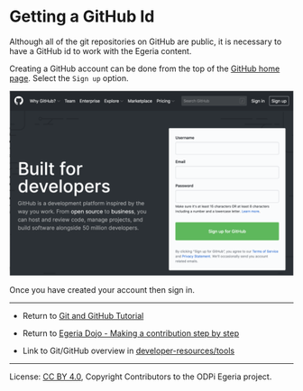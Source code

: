 <!-- SPDX-License-Identifier: CC-BY-4.0 -->
<!-- Copyright Contributors to the ODPi Egeria project 2020. -->

# Getting a GitHub Id

Although all of the git repositories on GitHub are public, it is necessary to
have a GitHub id to work with the Egeria content.

Creating a GitHub account can be done from the top of the [GitHub home page](https://github.com).
Select the `Sign up` option.

![GitHub Home Page](../../../developer-resources/tools/git-hub-home-page.png#pagewidth)

Once you have created your account then sign in.

----
* Return to [Git and GitHub Tutorial](.)
* Return to [Egeria Dojo - Making a contribution step by step](../egeria-dojo/egeria-dojo-day-2-3-contribution-to-egeria.md)


* Link to Git/GitHub overview in [developer-resources/tools](../../../developer-resources/tools/Git-GitHub.md)


----
License: [CC BY 4.0](https://creativecommons.org/licenses/by/4.0/),
Copyright Contributors to the ODPi Egeria project.